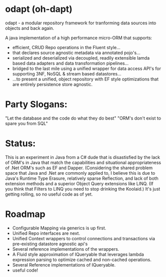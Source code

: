 # odapt (oh-dapt)
odapt - a modular repository framework for tranforming data sources into objects and back again.

A java implementation of a high performance micro-ORM that supports:
* efficient, CRUD Repo operations in the Fluent style...
* that declares source agnostic metadata via annotated pojo's...
* serialized and deserialized via decoupled, readily extensible lamda based data adapters and data transformation pipelines...
* bridged to the last mile using a unified wrapper for data access API's for supporting 3NF, NoSQL & stream based datastores...
* ...to present a unified, object repository with EF style optimizations that are entirely persistence store agnostic.

# Party Slogans:
"Let the database and the code do what they do best"
"ORM's don't exist to spare you from SQL"

# Status:
This is an experiment in Java from a C# dude that is disastisfied by the lack of ORM's in Java that match the capabilities and situational appropriateness of .Net ORM's such as EF and Dapper. (Considering the shared problem space that Java and .Net are commonly applied to, I believe this is due to Java's Runtime Type Erasure, relatively sparse Reflection, and lack of both extension methods and a superior Object Query extensions like LINQ.  (If you think that Filters to LINQ you need to stop drinking the Koolaid.)  It's just getting rolling, so no useful code as of yet.

# Roadmap
- Configurable Mapping via generics is up first.
- Unified Repo interfaces are next.
- Unified Context wrappers to control connections and transactions via pre-existing datastore agnostic api's
- Several reference implementations of the wrappers.
- A Fluid style approximation of IQueryable that leverages lambda expression parsing to optimize cached and non-cached operations.
- Several Reference implementations of IQueryable.
- useful code!
